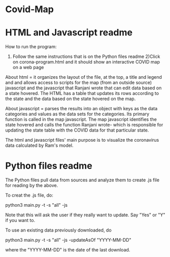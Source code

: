 # Covid-Map

# HTML and Javascript readme

How to run the program:
1) Follow the same instructions that is on the Python files readme
2)Click on corona-program.html and it should show an interactive COVID map on a web page

About html = it organizes the layout of the file, at the top, a title and legend and and allows access to scripts for the map (from an outside source) javascript and the javascript that Ranjani wrote that can edit data based on a state hovered. The HTML has a table that updates its rows according to the state and the data based on the state hovered on the map. 

About javascript = parses the results into an object with keys as the data categories and values as the data sets for the categories. Its primary function is called in the map javascript. The map javascript identifies the state hovered and calls the function Ranjani wrote- which is responsible for updating the state table with the COVID data for that particular state. 

The html and javascript files' main purpose is to visualize the coronavirus data calculated by Ram's model. 

# Python files readme

The Python files pull data from sources and analyze them to create .js file for reading by the above.

To creat the .js file, do:

python3 main.py -t -s "all" -js

Note that this will ask the user if they really want to update. Say "Yes" or "Y" if you want to.

To use an existing data previously downloaded, do

python3 main.py -t -s "all" -js -updateAsOf "YYYY-MM-DD"

where the "YYYY-MM-DD" is the date of the last download.

